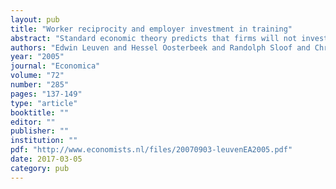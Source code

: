 ```yaml
---
layout: pub
title: "Worker reciprocity and employer investment in training"
abstract: "Standard economic theory predicts that firms will not invest in general training and will underinvest in specific training. Empirical evidence, however, indicates that firms do invest in general training of their workers. Evidence from laboratory experiments points to less underinvestment in specific training than theory predicts. We propose a simple model in which a firm invests the socially optimal amounts in general and specific training if the worker is sufficiently motivated by reciprocity. A reciprocal worker may be willing to give the firm a full return on its investment. We present empirical evidence that supports the proposed mechanism. Workers with a high sensitivity to reciprocity have 15% higher training rates than workers with a low sensitivity to reciprocity."
authors: "Edwin Leuven and Hessel Oosterbeek and Randolph Sloof and Chris van Klaveren"
year: "2005"
journal: "Economica"
volume: "72"
number: "285"
pages: "137-149"
type: "article"
booktitle: ""
editor: ""
publisher: ""
institution: ""
pdf: "http://www.economists.nl/files/20070903-leuvenEA2005.pdf"
date: 2017-03-05
category: pub
---
```

